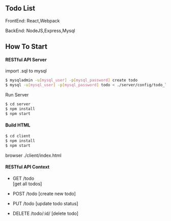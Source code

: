 ## Todo List

FrontEnd: React,Webpack

BackEnd: NodeJS,Express,Mysql 

## How To Start

#### RESTful API Server

import .sql to mysql

```bash
$ mysqladmin -u[mysql_user] -p[mysql_password] create todo
$ mysql -u[mysql_user] -p[mysql_password] todo < ./server/config/todo_list.sql
```


Run Server

```bash
$ cd server
$ npm install
$ npm start
```

#### Build HTML

```bash
$ cd client
$ npm install
$ npm start
```

browser ./client/index.html

#### RESTful API Context

- GET /todo  
[get all todos]

- POST /todo 
[create new todo]

- PUT /todo
[update todo status]

- DELETE /todo/:id/
[delete todo]



